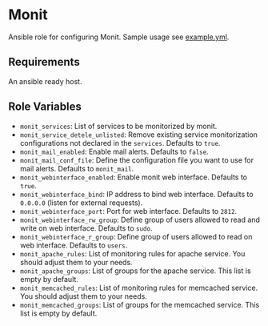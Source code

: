 Monit
========

Ansible role for configuring Monit. Sample usage see [example.yml](example.yml).

Requirements
------------

An ansible ready host.

Role Variables
--------------

* `monit_services`: List of services to be monitorized by monit.
* `monit_service_detele_unlisted`: Remove existing service monitorization configurations not declared in the `services`. Defaults to `true`.
* `monit_mail_enabled`: Enable mail alerts. Defaults to `false`.
* `monit_mail_conf_file`: Define the configuration file you want to use for mail alerts. Defaults to `monit_mail`.
* `monit_webinterface_enabled`: Enable monit web interface. Defaults to `true`.
* `monit_webinterface_bind`: IP address to bind web interface. Defaults to `0.0.0.0` (listen for external requests).
* `monit_webinterface_port`: Port for web interface. Defaults to `2812`.
* `monit_webinterface_rw_group`: Define group of users allowed to read and write on web interface. Defaults to `sudo`.
* `monit_webinterface_r_group`: Define group of users allowed to read on web interface. Defaults to `users`.
* `monit_apache_rules`: List of monitoring rules for apache service. You should adjust them to your needs.
* `monit_apache_groups`: List of groups for the apache service. This list is empty by default.
* `monit_memcached_rules`: List of monitoring rules for memcached service. You should adjust them to your needs.
* `monit_memcached_groups`: List of groups for the memcached service. This list is empty by default.
